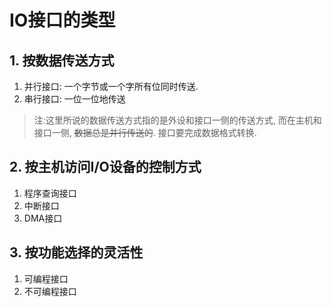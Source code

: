 # IO接口的类型

## 1. 按数据传送方式

1. 并行接口: 一个字节或一个字所有位同时传送.
2. 串行接口: 一位一位地传送

> 注:这里所说的数据传送方式指的是外设和接口一侧的传送方式, 而在主机和接口一侧, ~~数据总是并行传送的~~. 接口要完成数据格式转换.

## 2. 按主机访问I/O设备的控制方式

1. 程序查询接口
2. 中断接口
3. DMA接口

## 3. 按功能选择的灵活性

1. 可编程接口
2. 不可编程接口
